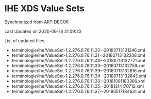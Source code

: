# IHE XDS Value Sets

Synchronized from ART-DECOR

Last Updated on 2020-09-18 21:09:23

List of updated files:
* terminologie/ihe/ValueSet-1.2.276.0.76.11.30--20180713131246.xml
* terminologie/ihe/ValueSet-1.2.276.0.76.11.31--20180713132208.xml
* terminologie/ihe/ValueSet-1.2.276.0.76.11.40--20180713132721.xml
* terminologie/ihe/ValueSet-1.2.276.0.76.11.33--20180713132759.xml
* terminologie/ihe/ValueSet-1.2.276.0.76.11.39--20180713132816.xml
* terminologie/ihe/ValueSet-1.2.276.0.76.11.34--20180713132843.xml
* terminologie/ihe/ValueSet-1.2.276.0.76.11.36--20181001183306.xml
* terminologie/ihe/ValueSet-1.2.276.0.76.11.35--20181214170712.xml
* terminologie/ihe/ValueSet-1.2.276.0.76.11.37--20190517134631.xml
